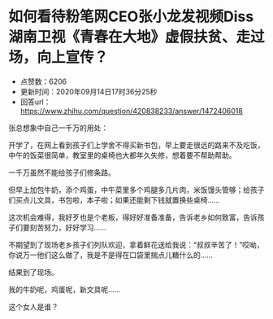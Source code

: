# 如何看待粉笔网CEO张小龙发视频Diss湖南卫视《青春在大地》虚假扶贫、走过场，向上宣传？
- 点赞数：6206
- 更新时间：2020年09月14日17时36分25秒
- 回答url：https://www.zhihu.com/question/420838233/answer/1472406018
<body>
 <p data-pid="1E2s040e">张总想象中自己一千万的用处：</p>
 <p data-pid="0b47zSt_">开学了，在网上看到孩子们上学舍不得买新书包，早上要走很远的路来不及吃饭，中午的饭菜很简单，教室里的桌椅也大都年久失修，想着要不帮助帮助。</p>
 <p data-pid="U6wd8d-C">一千万虽然不能给孩子们修条路。</p>
 <p data-pid="BChJwqgO">但早上加包牛奶，添个鸡蛋，中午菜里多个鸡腿多几片肉，米饭馒头管够；给孩子们买点儿文具，书包啦，本子啦；如果还能剩下钱就置换些桌椅……</p>
 <p data-pid="aMG5MDDI">这次机会难得，我好歹也是个老板，得好好准备准备，告诉老乡如何致富，告诉孩子们要刻苦努力，好好学习……</p>
 <p data-pid="O9jdzwM0">不期望到了现场老乡孩子们列队欢迎，拿着鲜花送给我说：“叔叔辛苦了！”哎呦，你说万一他们这么做了，我是不是得在口袋里揣点儿糖什么的……</p>
 <p data-pid="74MKIBeF">结果到了现场。</p>
 <p data-pid="r_h6ZXaU">我的牛奶呢，鸡蛋呢，新文具呢……</p>
 <p data-pid="7ChbhMn4">这个女人是谁？</p>
 <p></p>
</body>